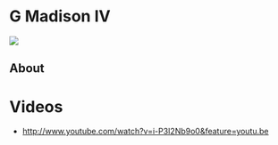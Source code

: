 # G Madison IV
<img src="https://s1dancefest.s3.amazonaws.com/G Madison IV.jpg?placekitten" />

## About


# Videos
* http://www.youtube.com/watch?v=i-P3I2Nb9o0&feature=youtu.be
